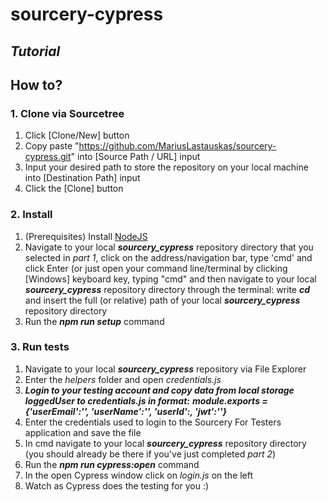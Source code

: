 # sourcery-cypress
## _Tutorial_
## How to?
### 1. Clone via Sourcetree

1. Click [Clone/New] button
2. Copy paste "https://github.com/MariusLastauskas/sourcery-cypress.git" into [Source Path / URL] input
3. Input your desired path to store the repository on your local machine into [Destination Path] input 
4. Click the [Clone] button

### 2. Install

1. (Prerequisites) Install <a href="https://nodejs.org/en/download/">NodeJS</a> 
2. Navigate to your local ***sourcery_cypress*** repository directory that you selected in _part 1_, click on the address/navigation bar, type 'cmd' and click Enter (or just open your command line/terminal by clicking [Windows] keyboard key, typing "cmd" and then navigate to your local ***sourcery_cypress*** repository directory through the terminal: write ***cd*** and insert the full (or relative) path of your local ***sourcery_cypress*** repository directory
3. Run the ***npm run setup*** command

### 3. Run tests

1. Navigate to your local ***sourcery_cypress*** repository via File Explorer
2. Enter the _helpers_ folder and open _credentials.js_
3. ***Login to your testing account and copy data from local storage loggedUser to _credentials.js_ in format:***
    ***_module.exports = {'userEmail':'', 'userName':'', 'userId':, 'jwt':''}_***
3. Enter the credentials used to login to the Sourcery For Testers application and save the file
4. In cmd navigate to your local ***sourcery_cypress*** repository directory (you should already be there if you've just completed _part 2_)
5. Run the ***npm run cypress:open*** command
6. In the open Cypress window click on _login.js_ on the left
7. Watch as Cypress does the testing for you :)